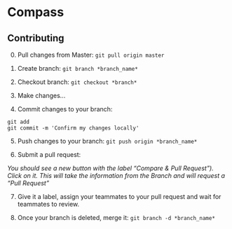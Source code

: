 # Compass

## Contributing

0. Pull changes from Master: `git pull origin master` 

1. Create branch: `git branch *branch_name*`

2. Checkout branch: `git checkout *branch*`

3. Make changes...

4. Commit changes to your branch:
```
git add
git commit -m 'Confirm my changes locally'
```
5. Push changes to your branch: `git push origin *branch_name*`

6. Submit a pull request:

_You should see a new button with the label “Compare & Pull Request”). Click on it. This will take the information from the Branch and will request a “Pull Request”_

7. Give it a label, assign your teammates to your pull request and wait for teammates to review. 

8. Once your branch is deleted, merge it: `git branch -d *branch_name*`
